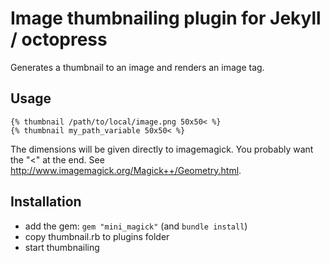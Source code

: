 # Image thumbnailing plugin for Jekyll / octopress

Generates a thumbnail to an image and renders an image tag.

## Usage

```
{% thumbnail /path/to/local/image.png 50x50< %}
{% thumbnail my_path_variable 50x50< %}
```

The dimensions will be given directly to imagemagick.
You probably want the "<" at the end. See http://www.imagemagick.org/Magick++/Geometry.html.

## Installation

* add the gem: `gem "mini_magick"` (and `bundle install`)
* copy thumbnail.rb to plugins folder
* start thumbnailing

